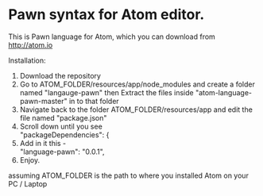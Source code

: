 Pawn syntax for Atom editor.
==================

This is Pawn language for Atom, which you can download from http://atom.io

Installation:

  1. Download the repository
  2. Go to ATOM_FOLDER/resources/app/node_modules and create a folder named "langauge-pawn" then Extract the files inside "atom-language-pawn-master" in to that folder
  3. Navigate back to the folder ATOM_FOLDER/resources/app and edit the file named "package.json"
  4. Scroll down until you see<br />
     "packageDependencies": {
  5. Add in it this - <br />
    "language-pawn": "0.0.1",
  6. Enjoy.
  
assuming ATOM_FOLDER is the path to where you installed Atom on your PC / Laptop
